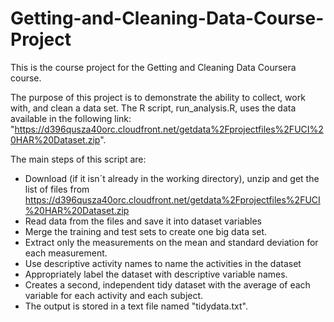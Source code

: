 # Getting-and-Cleaning-Data-Course-Project

This is the course project for the Getting and Cleaning Data Coursera course. 

The purpose of this project is to demonstrate the ability to collect, work with, and clean a data set. 
The R script, run_analysis.R, uses the data available in the following link:                               "https://d396qusza40orc.cloudfront.net/getdata%2Fprojectfiles%2FUCI%20HAR%20Dataset.zip".

The main steps of this script are:

- Download (if it isn´t already in the working directory), unzip and get the list of files from  https://d396qusza40orc.cloudfront.net/getdata%2Fprojectfiles%2FUCI%20HAR%20Dataset.zip 
- Read data from the files and save it into dataset variables
- Merge the training and test sets to create one big data set.  
- Extract only the measurements on the mean and standard deviation for each measurement.
- Use descriptive activity names to name the activities in the dataset
- Appropriately label the dataset with descriptive variable names.
- Creates a second, independent tidy dataset with the average of each variable for each activity and each subject.
- The output is stored in a text file named "tidydata.txt".



